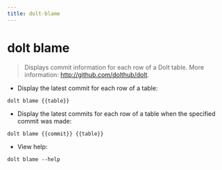 ```yaml
---
title: dolt-blame
---
```

# dolt blame

> Displays commit information for each row of a Dolt table.
> More information: <http://github.com/dolthub/dolt>.

- Display the latest commit for each row of a table:

`dolt blame {{table}}`

- Display the latest commits for each row of a table when the specified commit was made:

`dolt blame {{commit}} {{table}}`

- View help:

`dolt blame --help`
